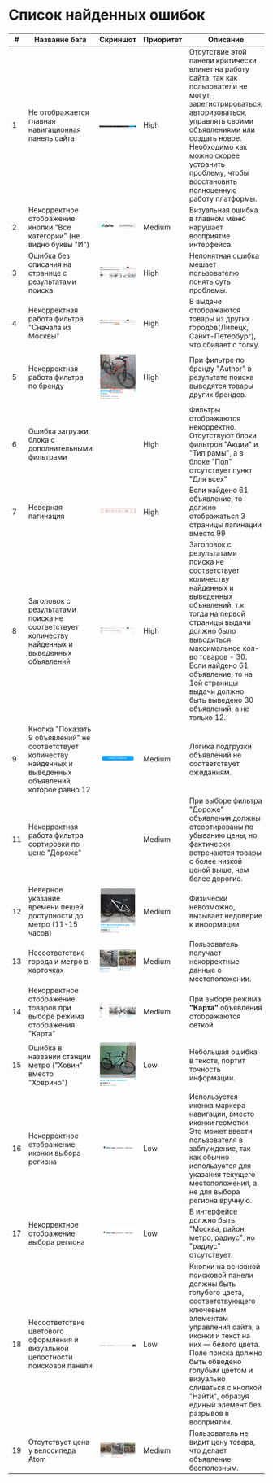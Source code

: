 # **Список найденных ошибок**

| #  | Название бага                                                              | Скриншот | Приоритет | Описание                                       |
|----|----------------------------------------------------------------------------|----------|-----------|---------------------------------------------------------------|
| 1  | Не отображается главная навигационная панель сайта                          | ![Скриншот](bugs/bug_1.png) | High      | Отсутствие этой панели критически влияет на работу сайта, так как пользователи не могут зарегистрироваться, авторизоваться, управлять своими объявлениями или создать новое. Необходимо как можно скорее устранить проблему, чтобы восстановить полноценную работу платформы.     |
| 2  | Некорректное отображение кнопки "Все категории" (не видно буквы "И")       | ![Скриншот](bugs/bug_2.png) | Medium    | Визуальная ошибка в главном меню нарушает восприятие интерфейса. |
| 3  | Ошибка без описания на странице с результатами поиска                       | ![Скриншот](bugs/bug_3.png) | High      | Непонятная ошибка мешает пользователю понять суть проблемы.   |
| 4  | Некорректная работа фильтра "Сначала из Москвы"                             | ![Скриншот](bugs/bug_4.png) | High      | В выдаче отображаются товары из других городов(Липецк, Санкт-Петербург), что сбивает с толку. |
| 5  | Некорректная работа фильтра по бренду                                       | ![Скриншот](bugs/bug_5.png) | High      | При фильтре по бренду "Author" в результате поиска выводятся товары других брендов.          |
| 6  | Ошибка загрузки блока с дополнительными фильтрами                           | | High      | Фильтры отображаются некорректно. Отсутствуют блоки фильтров "Акции" и "Тип рамы", а в блоке "Пол" отсутствует пункт "Для всех"             |
| 7  | Неверная пагинация      | ![Скриншот](bugs/bug_7.png) | High      | Если найдено 61 объявление, то должно отображаться 3 страницы пагинации вместо 99   |
| 8  | Заголовок с результатами поиска не соответствует количеству найденных и выведенных объявлений | ![Скриншот](bugs/bug_8.png) | High      | Заголовок с результатами поиска не соответствует количеству найденных и выведенных объявлений, т.к тогда на первой страницы выдачи должно было выводиться максимальное кол-во товаров -  30. Если найдено 61 объявление, то на 1ой страницы выдачи  должно быть выведено 30 объявлений, а не только 12. |
| 9  | Кнопка "Показать 9 объявлений" не соответствует количеству найденных и выведенных объявлений, которое равно 12        | ![Скриншот](bugs/bug_9.png) | Medium    | Логика подгрузки объявлений не соответствует ожиданиям.       |
| 11 | Некорректная работа фильтра сортировки по цене "Дороже"                                    |  | Medium    | При выборе фильтра "Дороже" объявления должны отсортированы  по убыванию цены, но фактически встречаются товары с более низкой ценой выше, чем более дорогие.                 |
| 12 | Неверное указание времени пешей доступности до метро (11-15 часов)          | ![Скриншот](bugs/bug_12.png) | Medium    | Физически невозможно, вызывает недоверие к информации.        |
| 13 | Несоответствие города и метро в карточках              | ![Скриншот](bugs/bug_13_2.png) | Medium    | Пользователь получает некорректные данные о местоположении.   |
| 14 | Некорректное отображение товаров при выборе режима отображения "Карта"                  | ![Скриншот](bugs/bug_14.png) | Medium    | При выборе режима **"Карта"** объявления отображаются сеткой. |
| 15 | Ошибка в названии станции метро ("Ховин" вместо "Ховрино")                  | ![Скриншот](bugs/bug_15.png) | Low       | Небольшая ошибка в тексте, портит точность информации.        |
| 16 | Некорректное отображение иконки выбора региона                  | ![Скриншот](bugs/bug_16.png) | Low       | Используется иконка маркера навигации, вместо иконки геометки. Это может ввести пользователя в заблуждение, так как обычно используется для указания текущего местоположения, а не для выбора региона вручную.        |
| 17 | Некорректное отображение выбора региона                 | ![Скриншот](bugs/bug_16.png) | Low       | В интерфейсе должно быть "Москва, район, метро, радиус", но "радиус" отсутствует.        |
| 18 | Несоответствие цветового оформления и визуальной целостности поисковой панели                | ![Скриншот](bugs/bug_17.png) | Low       |  Кнопки на основной поисковой панели должны быть голубого цвета, соответствующего ключевым элементам управления сайта, а иконки и текст на них — белого цвета. Поле поиска должно быть обведено голубым цветом и визуально сливаться с кнопкой "Найти", образуя единый элемент без разрывов в восприятии.        |
| 19 | Отсутствует цена у велосипеда Atom                | ![Скриншот](bugs/bug_18.png) | Medium       |  Пользователь не видит цену товара, что делает объявление бесполезным.        |
